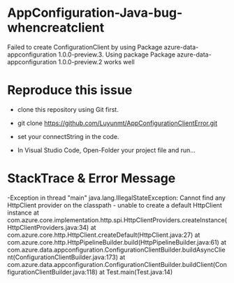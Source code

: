 # AppConfiguration-Java-bug-whencreatclient
Failed to create ConfigurationClient by using Package  azure-data-appconfiguration 1.0.0-preview.3. Using package  Package  azure-data-appconfiguration 1.0.0-preview.2 works well

# Reproduce this issue
- clone this repository using Git first.

- git clone https://github.com/Luyunmt/AppConfigurationClientError.git

- set your  connectString in the code. 

- In Visual Studio Code, Open-Folder your project file and run...

# StackTrace & Error Message

-Exception in thread "main" java.lang.IllegalStateException: Cannot find any HttpClient provider on the classpath - unable to create a default HttpClient instance
        at com.azure.core.implementation.http.spi.HttpClientProviders.createInstance(HttpClientProviders.java:34)
        at com.azure.core.http.HttpClient.createDefault(HttpClient.java:27)
        at com.azure.core.http.HttpPipelineBuilder.build(HttpPipelineBuilder.java:61)
        at com.azure.data.appconfiguration.ConfigurationClientBuilder.buildAsyncClient(ConfigurationClientBuilder.java:173)
        at com.azure.data.appconfiguration.ConfigurationClientBuilder.buildClient(ConfigurationClientBuilder.java:118)
        at Test.main(Test.java:14)